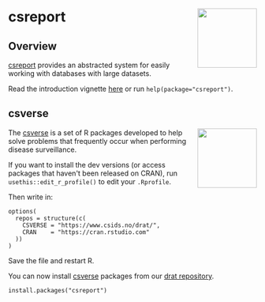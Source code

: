 # csreport <a href="https://www.csids.no/csreport/"><img src="man/figures/logo.png" align="right" width="120" /></a>

## Overview 

[csreport](https://www.csids.no/csreport/) provides an abstracted system for easily working with databases with large datasets.

Read the introduction vignette [here](http://www.csids.no/csreport/articles/csreport.html) or run `help(package="csreport")`.

## csverse

<a href="https://www.csids.no/packages.html"><img src="https://www.csids.no/packages/csverse.png" align="right" width="120" /></a>

The [csverse](https://www.csids.no/packages.html) is a set of R packages developed to help solve problems that frequently occur when performing disease surveillance.

If you want to install the dev versions (or access packages that haven't been released on CRAN), run `usethis::edit_r_profile()` to edit your `.Rprofile`. 

Then write in:

```
options(
  repos = structure(c(
    CSVERSE = "https://www.csids.no/drat/",
    CRAN    = "https://cran.rstudio.com"
  ))
)
```

Save the file and restart R.

You can now install [csverse](https://www.csids.no/packages.html) packages from our [drat repository](https://www.csids.no/drat/).

```
install.packages("csreport")
```
